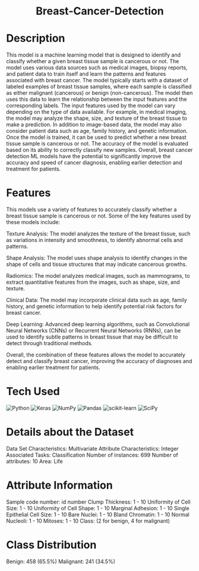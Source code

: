 <div align="center">
      <h1><br/>Breast-Cancer-Detection</h1>
     </div>


# Description
This model is a machine learning model that is designed to identify and classify whether a given breast tissue sample is cancerous or not. The model uses various data sources such as medical images, biopsy reports, and patient data to train itself and learn the patterns and features associated with breast cancer.  The model typically starts with a dataset of labeled examples of breast tissue samples, where each sample is classified as either malignant (cancerous) or benign (non-cancerous). The model then uses this data to learn the relationship between the input features and the corresponding labels.  The input features used by the model can vary depending on the type of data available. For example, in medical imaging, the model may analyze the shape, size, and texture of the breast tissue to make a prediction. In addition to image-based data, the model may also consider patient data such as age, family history, and genetic information.  Once the model is trained, it can be used to predict whether a new breast tissue sample is cancerous or not. The accuracy of the model is evaluated based on its ability to correctly classify new samples.  Overall, breast cancer detection ML models have the potential to significantly improve the accuracy and speed of cancer diagnosis, enabling earlier detection and treatment for patients.

# Features
This models use a variety of features to accurately classify whether a breast tissue sample is cancerous or not. Some of the key features used by these models include:

Texture Analysis: The model analyzes the texture of the breast tissue, such as variations in intensity and smoothness, to identify abnormal cells and patterns.

Shape Analysis: The model uses shape analysis to identify changes in the shape of cells and tissue structures that may indicate cancerous growths.

Radiomics: The model analyzes medical images, such as mammograms, to extract quantitative features from the images, such as shape, size, and texture.

Clinical Data: The model may incorporate clinical data such as age, family history, and genetic information to help identify potential risk factors for breast cancer.

Deep Learning: Advanced deep learning algorithms, such as Convolutional Neural Networks (CNNs) or Recurrent Neural Networks (RNNs), can be used to identify subtle patterns in breast tissue that may be difficult to detect through traditional methods.

Overall, the combination of these features allows the model to accurately detect and classify breast cancer, improving the accuracy of diagnoses and enabling earlier treatment for patients.





# Tech Used
 ![Python](https://img.shields.io/badge/python-3670A0?style=for-the-badge&logo=python&logoColor=ffdd54) ![Keras](https://img.shields.io/badge/Keras-%23D00000.svg?style=for-the-badge&logo=Keras&logoColor=white) ![NumPy](https://img.shields.io/badge/numpy-%23013243.svg?style=for-the-badge&logo=numpy&logoColor=white) ![Pandas](https://img.shields.io/badge/pandas-%23150458.svg?style=for-the-badge&logo=pandas&logoColor=white) ![scikit-learn](https://img.shields.io/badge/scikit--learn-%23F7931E.svg?style=for-the-badge&logo=scikit-learn&logoColor=white) ![SciPy](https://img.shields.io/badge/SciPy-%230C55A5.svg?style=for-the-badge&logo=scipy&logoColor=%white)
      
# Details about the Dataset
Data Set Characteristics: Multivariate Attribute Characteristics: Integer Associated Tasks: Classification Number of instances: 699 Number of attributes: 10 Area: Life

# Attribute Information
Sample code number: id number Clump Thickness: 1 - 10 Uniformity of Cell Size: 1 - 10 Uniformity of Cell Shape: 1 - 10 Marginal Adhesion: 1 - 10 Single Epithelial Cell Size: 1 - 10 Bare Nuclei: 1 - 10 Bland Chromatin: 1 - 10 Normal Nucleoli: 1 - 10 Mitoses: 1 - 10 Class: (2 for benign, 4 for malignant)

# Class Distribution
Benign: 458 (65.5%) Malignant: 241 (34.5%)

<!-- </> with 💛 by readMD (https://readmd.itsvg.in) -->
    
